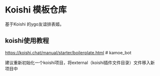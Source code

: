 # Koishi 模板仓库

基于Koishi 的ygo友谊排表姬。

## koishi使用教程

<https://koishi.chat/manual/starter/boilerplate.html>
#   k a m o e _ b o t 

建议重新初始化一个koishi项目，将external（koishi插件文件目录）文件移入新项目中  
 
 
